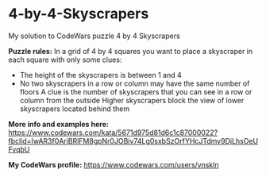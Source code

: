 # 4-by-4-Skyscrapers

My solution to CodeWars puzzle 4 by 4 Skyscrapers

**Puzzle rules:**
In a grid of 4 by 4 squares you want to place a skyscraper in each square with only some clues:
- The height of the skyscrapers is between 1 and 4
- No two skyscrapers in a row or column may have the same number of floors
A clue is the number of skyscrapers that you can see in a row or column from the outside
Higher skyscrapers block the view of lower skyscrapers located behind them

**More info and examples here:**
https://www.codewars.com/kata/5671d975d81d6c1c87000022?fbclid=IwAR3f0ArjBRlFM8gpNr0JOBiv74Lg0sxbSzOrfYHcJTdmv9DjLhsOeUFvqbU

**My CodeWars profile:**
https://www.codewars.com/users/vnskln
